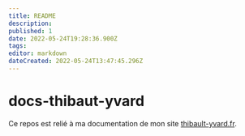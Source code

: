 ```yaml
---
title: README
description: 
published: 1
date: 2022-05-24T19:28:36.900Z
tags: 
editor: markdown
dateCreated: 2022-05-24T13:47:45.296Z
---
```


# docs-thibaut-yvard

Ce repos est relié à ma documentation de mon site [thibault-yvard.fr](https://thibault-yvard.fr).